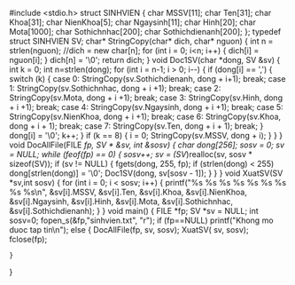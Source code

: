 #include <stdio.h>
struct SINHVIEN
{
	char MSSV[11];
	char Ten[31];
	char Khoa[31];
	char NienKhoa[5];
	char Ngaysinh[11];
	char Hinh[20];
	char Mota[1000];
	char Sothichnhac[200];
	char Sothichdienanh[200];
}; typedef struct SINHVIEN SV;
char* StringCopy(char* dich, char* nguon)
{
	int n = strlen(nguon);
	//dich = new char[n];
	for (int i = 0; i<n; i++)
	{
		dich[i] = nguon[i];
	}
	dich[n] = '\0';
	return dich;
}
void Doc1SV(char *dong, SV &sv)
{
	int k = 0;
	int n=strlen(dong);
	for (int i = n-1; i > 0; i--)
	{
		if (dong[i] == ',')
		{
			switch (k)
			{
			case 0:
				StringCopy(sv.Sothichdienanh, dong + i+1);
				break;
			case 1:
				StringCopy(sv.Sothichnhac, dong + i +1);
				break;
			case 2: 
				StringCopy(sv.Mota, dong + i +1);
				break;
			case 3:
				StringCopy(sv.Hinh, dong + i +1);
				break;
			case 4:
				StringCopy(sv.Ngaysinh, dong + i +1);
				break;
			case 5:
				StringCopy(sv.NienKhoa, dong + i +1);
				break;
			case 6:
				StringCopy(sv.Khoa, dong + i + 1);
				break;
			case 7:
				StringCopy(sv.Ten, dong + i + 1);
				break;
			}
			dong[i] = '\0';
			k++;
		}
		if (k == 8)
		{
			i = 0;
			StringCopy(sv.MSSV, dong + i);
		}
	}
}
void DocAllFile(FILE *fp, SV * &sv, int &sosv)
{
	char dong[256];
	sosv = 0;
	sv = NULL;
	while (feof(fp) == 0)
	{
		sosv++;
		sv = (SV*)realloc(sv, sosv * sizeof(SV));
		if (sv != NULL)
		{
			fgets(dong, 255, fp);
			if (strlen(dong) < 255)
				dong[strlen(dong)] = '\0';
			Doc1SV(dong, sv[sosv - 1]);
		}
	}
}
void XuatSV(SV *sv,int sosv)
{
	for (int i = 0; i < sosv; i++)
	{
		printf("%s %s %s %s %s %s %s %s %s\n", &sv[i].MSSV, &sv[i].Ten, &sv[i].Khoa, &sv[i].NienKhoa, &sv[i].Ngaysinh, &sv[i].Hinh, &sv[i].Mota, &sv[i].Sothichnhac, &sv[i].Sothichdienanh);
	}
}
void main()
{
	FILE *fp;
	SV *sv = NULL;
	int sosv=0;
	fopen_s(&fp,"sinhvien.txt", "r");
	if (fp==NULL)
		printf("Khong mo duoc tap tin\n");
	else
	{
		DocAllFile(fp, sv, sosv);
		XuatSV( sv, sosv);
		fclose(fp);

	}
}

